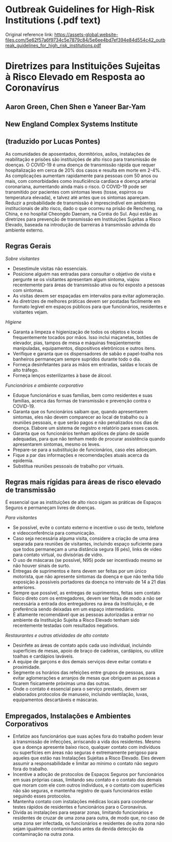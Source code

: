 # Outbreak Guidelines for High-Risk Institutions (.pdf text)

Original reference link: https://assets-global.website-files.com/5e62f57a6f9734c5e7879c84/5e6ee4bd7ef394e84d554c42_outbreak_guidelines_for_high_risk_institutions.pdf

# Diretrizes para Instituições Sujeitas à Risco Elevado em Resposta ao Coronavírus

## Aaron Green, Chen Shen e Yaneer Bar-Yam

## New England Complex Systems Institute

## (traduzido por Lucas Pontes)

As comunidades de aposentados, dormitórios, asilos, instalações de reabilitação e prisões são instituições de alto risco para transmissão de doenças. O COVID-19 é uma doença de transmissão rápida que requer hospitalização em cerca de 20\% dos casos e resulta em morte em 2-4\%. As complicações aumentam rapidamente para pessoas com 50 anos ou mais, com comorbidades como insuficiência cardíaca e doença arterial coronariana, aumentando ainda mais o risco. O COVID-19 pode ser transmitido por pacientes com sintomas leves (tosse, espirros ou temperatura elevada), e talvez até antes que os sintomas apareçam. Reduzir a probabilidade de transmissão é imprescindível em ambientes institucionais de alto risco, dado o que ocorreu na prisão de Rencheng, na China, e no hospital Cheongdo Daenam, na Coréia do Sul. Aqui estão as diretrizes para prevenção de transmissão em Instituições Sujeitas a Risco Elevado, baseada na introdução de barreiras à transmissão advinda do ambiente externo.

## Regras Gerais

_Sobre visitantes_

- Desestimule visitas não essenciais.
- Posicione alguém nas entradas para consultar o objetivo de
  visita e pergunte se os visitantes apresentam algum sintoma, viajou recentemente para áreas de transmissão ativa ou foi exposto a pessoas com sintomas.
- As visitas devem ser espaçadas em intervalos para evitar aglomeração.
- As diretrizes de melhores práticas devem ser postadas facilmente em formato legível em espaços públicos para que funcionários, residentes e visitantes vejam.

_Higiene_

- Garanta a limpeza e higienização de todos os objetos e locais frequentemente tocados por mãos. Isso inclui maçanetas, botões de elevador, pias, tampos de mesa e máquinas freqüentemente manipuladas, equipamentos, dispositivos eletrônicos e outros itens.
- Verifique e garanta que os dispensadores de sabão e papel-toalha nos banheiros permaneçam sempre supridos durante todo o dia.
- Forneça desinfetantes para as mãos em entradas, saídas e locais de alto tráfego.
- Forneça lenços esterilizantes à base de álcool.

_Funcionários e ambiente corporativo_

- Eduque funcionários e suas famílias, bem como residentes e suas famílias, acerca das formas de transmissão e prevenção contra o COVID-19.
- Garanta que os funcionários saibam que, quando apresentarem sintomas, eles não devem comparecer ao local de trabalho ou à reuniões pessoais, e que serão pagos e não penalizados nos dias de doença. Elabore um sistema de registro e relatório para esses casos.
- Garanta que os funcionários tenham apólices de plano de saúde adequadas, para que não tenham medo de procurar assistência quando apresentarem sintomas, mesmo os leves.
- Prepare-se para a substituição de funcionários, caso eles adoeçam.
- Fique a par das informações e recomendações atuais acerca da epidemia.
- Substitua reuniões pessoais de trabalho por virtuais.

## Regras mais rígidas para áreas de risco elevado de transmissão

É essencial que as instituições de alto risco sigam as práticas de Espaços Seguros e permaneçam livres de doenças.

_Para visitantes_

- Se possível, evite o contato externo e incentive o uso de texto, telefone e videoconferência para comunicação.
- Caso seja necessária alguma visita, considere a criação de uma área separada para reuniões de visitantes, incluindo espaço suficiente para que todos permaneçam a uma distância segura (6 pés), links de vídeo para contato virtual, ou divisórias de vidro.
- O uso de máscaras (se possível, N95) pode ser incentivado mesmo se não houver sinais de surto.
- Entregas de suprimentos e itens devem ser feitas por um único motorista, que não apresente sintomas da doença e que não tenha tido exposição à possíveis portadores da doença no intervalo de 14 a 21 dias anteriores.
- Sempre que possível, as entregas de suprimentos, feitas sem contato físico direto com os entregadores, devem ser feitas de modo a não ser necessária a entrada dos entregadores na área da Instituição, e de preferência sendo deixadas em um espaço intermediário.
- É altamente recomendável que as pessoas autorizadas a entrar no ambiente da Instituição Sujeita a Risco Elevado tenham sido recentemente testadas com resultados negativos.

_Restaurantes e outras atividades de alto contato_

- Desinfete as áreas de contato após cada uso individual, incluindo superfícies de mesas, apoio de braço de cadeiras, cardápios, ou utilize toalhas e cardápios laváveis.
- A equipe de garçons e dos demais serviços deve evitar contato e proximidade.
- Segmente os horários das refeições entre grupos de pessoas, para evitar aglomerações e arranjos de mesas que obriguem as pessoas a ficarem fisicamente próximas uma das outras.
- Onde o contato é essencial para o serviço prestado, devem ser elaborados protocolos de manuseio, incluindo ventilação, luvas, equipamentos descartáveis e máscaras.

## Empregados, Instalações e Ambientes Corporativos

- Enfatize aos funcionários que suas ações fora do trabalho podem levar à transmissão de infecções, arriscando a vida dos residentes. Mesmo que a doença apresente baixo risco, qualquer contato com indivíduos ou superfícies em áreas não seguras é extremamente perigoso para aqueles que estão nas Instalações Sujeitas a Risco Elevado. Eles devem assumir a responsabilidade e limitar ao mínimo o contato não seguro fora do trabalho.
- Incentive a adoção de protocolos de Espaços Seguros por funcionários em suas próprias casas, limitando seu contato e o contato dos demais que moram com ele com outros indivíduos, e o contato com superfícies não são seguras, e mantenha registro de quais funcionários estão seguindo esses protocolos.
- Mantenha contato com instalações médicas locais para coordenar testes rápidos de residentes e funcionários para o Coronavírus.
- Divida as instalações para separar zonas, limitando funcionários e residentes de cruzar de uma zona para outra, de modo que, no caso de uma zona ser infectada, os funcionários e residentes de outra zona não sejam igualmente contaminados antes da devida detecção da contaminação na outra zona.
